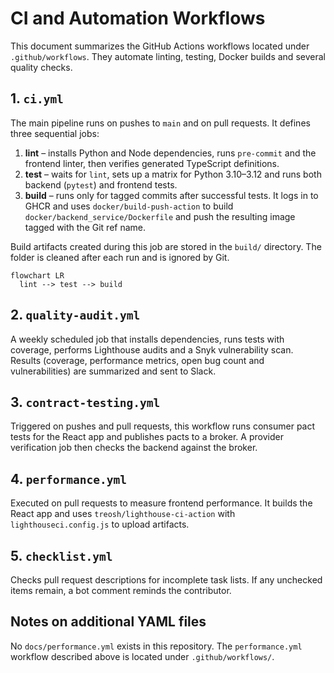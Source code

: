 # CI and Automation Workflows

This document summarizes the GitHub Actions workflows located under `.github/workflows`. They automate linting, testing, Docker builds and several quality checks.

## 1. `ci.yml`

The main pipeline runs on pushes to `main` and on pull requests. It defines three sequential jobs:

1. **lint** – installs Python and Node dependencies, runs `pre-commit` and the frontend linter, then verifies generated TypeScript definitions.
2. **test** – waits for `lint`, sets up a matrix for Python 3.10–3.12 and runs both backend (`pytest`) and frontend tests.
3. **build** – runs only for tagged commits after successful tests. It logs in to GHCR and uses `docker/build-push-action` to build `docker/backend_service/Dockerfile` and push the resulting image tagged with the Git ref name.

Build artifacts created during this job are stored in the `build/` directory. The folder is cleaned after each run and is ignored by Git.

```mermaid
flowchart LR
  lint --> test --> build
```

## 2. `quality-audit.yml`

A weekly scheduled job that installs dependencies, runs tests with coverage, performs Lighthouse audits and a Snyk vulnerability scan. Results (coverage, performance metrics, open bug count and vulnerabilities) are summarized and sent to Slack.

## 3. `contract-testing.yml`

Triggered on pushes and pull requests, this workflow runs consumer pact tests for the React app and publishes pacts to a broker. A provider verification job then checks the backend against the broker.

## 4. `performance.yml`

Executed on pull requests to measure frontend performance. It builds the React app and uses `treosh/lighthouse-ci-action` with `lighthouseci.config.js` to upload artifacts.

## 5. `checklist.yml`

Checks pull request descriptions for incomplete task lists. If any unchecked items remain, a bot comment reminds the contributor.

## Notes on additional YAML files

No `docs/performance.yml` exists in this repository. The `performance.yml` workflow described above is located under `.github/workflows/`.
